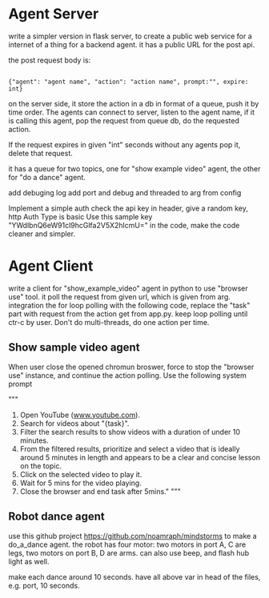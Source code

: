 # Agent Server

write a simpler version in flask server, to create a public web service for a internet of a thing for a backend agent. it has a public URL for the post api.

the post request body is:

```

{"agent": "agent name", "action": "action name", prompt:"", expire: int}

```


on the server side, it store the action in a db in format of a queue, push it by time order. The agents can connect to server, listen to the agent name, if it is calling this agent, pop the request from queue db, do the requested action.

If the request expires in given "int" seconds without any agents pop it, delete that request.

it has a queue for two topics, one for "show example video" agent, the other for "do a dance" agent.

add debuging log
add port and debug and threaded to arg from config

Implement a simple auth check the api key in header, give a random key, http Auth Type is basic
Use this sample key "YWdlbnQ6eW91cl9hcGlfa2V5X2hlcmU=" in the code, make the code cleaner and simpler. 

# Agent Client

write a client for "show_example_video" agent in python to use "browser use" tool. it poll the request from given url, which is given from arg. integration the for loop polling with the following code, replace the "task" part with request from the action get from app.py. keep loop polling until ctr-c by user. Don't do multi-threads, do one action per time.

## Show sample video agent
When user close the opened chromun broswer, force to stop the "browser use" instance, and continue the action polling.
Use the following system prompt

"""
1. Open YouTube (www.youtube.com).
2. Search for videos about "{task}".
3. Filter the search results to show videos with a duration of under 10 minutes.
4. From the filtered results, prioritize and select a video that is ideally around 5 minutes in length and appears to be a clear and concise lesson on the topic.
5. Click on the selected video to play it.
6. Wait for 5 mins for the video playing.
7. Close the browser and end task after 5mins."
"""

## Robot dance agent
use this github project https://github.com/noamraph/mindstorms
to make a do_a_dance agent.
the robot has four motor: two motors in port A, C are legs, two motors on port B, D are arms.
can also use beep, and flash hub light as well.

make each dance around 10 seconds.
have all above var in head of the files, e.g. port, 10 seconds.


